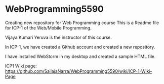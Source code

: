 # WebProgramming5590
Creating new repository for Web Programming course
This is a Readme file for ICP-1 of the Web/Mobile Programming.

Vijaya Kumari Yeruva is the instructor of this course.

In ICP-1, we have created a Github account and created a new repository.

I have installed WebStorm in my desktop and created a sample HTML file.



ICP1 Wiki page: https://github.com/SailajaNarra/WebProgramming5590/wiki/ICP-1-Wiki-Page
